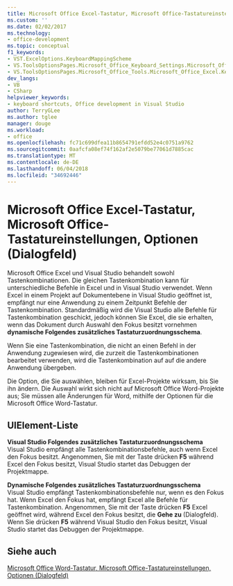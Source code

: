 ```yaml
---
title: Microsoft Office Excel-Tastatur, Microsoft Office-Tastatureinstellungen, Optionen (Dialogfeld)
ms.custom: ''
ms.date: 02/02/2017
ms.technology:
- office-development
ms.topic: conceptual
f1_keywords:
- VST.ExcelOptions.KeyboardMappingScheme
- VS.ToolsOptionsPages.Microsoft_Office_Keyboard_Settings.Microsoft_Office_Excel_Keyboard
- VS.ToolsOptionsPages.Microsoft_Office_Tools.Microsoft_Office_Excel.Keyboard
dev_langs:
- VB
- CSharp
helpviewer_keywords:
- keyboard shortcuts, Office development in Visual Studio
author: TerryGLee
ms.author: tglee
manager: douge
ms.workload:
- office
ms.openlocfilehash: fc71c699dfea11b8654791efdd52e4c0751a9762
ms.sourcegitcommit: 0aafcfa08ef74f162af2e5079be77061d7885cac
ms.translationtype: MT
ms.contentlocale: de-DE
ms.lasthandoff: 06/04/2018
ms.locfileid: "34692446"
---
```

# <a name="microsoft-office-excel-keyboard-microsoft-office-keyboard-settings-options-dialog-box"></a>Microsoft Office Excel-Tastatur, Microsoft Office-Tastatureinstellungen, Optionen (Dialogfeld)
  Microsoft Office Excel und Visual Studio behandelt sowohl Tastenkombinationen. Die gleichen Tastenkombination kann für unterschiedliche Befehle in Excel und in Visual Studio verwendet. Wenn Excel in einem Projekt auf Dokumentebene in Visual Studio geöffnet ist, empfängt nur eine Anwendung zu einem Zeitpunkt Befehle der Tastenkombination. Standardmäßig wird die Visual Studio alle Befehle für Tastenkombination geschickt, jedoch können Sie Excel, die sie erhalten, wenn das Dokument durch Auswahl den Fokus besitzt vornehmen **dynamische Folgendes zusätzliches Tastaturzuordnungsschema**.  
  
 Wenn Sie eine Tastenkombination, die nicht an einen Befehl in der Anwendung zugewiesen wird, die zurzeit die Tastenkombinationen bearbeitet verwenden, wird die Tastenkombination auf auf die andere Anwendung übergeben.  
  
 Die Option, die Sie auswählen, bleiben für Excel-Projekte wirksam, bis Sie ihn ändern. Die Auswahl wirkt sich nicht auf Microsoft Office Word-Projekte aus; Sie müssen alle Änderungen für Word, mithilfe der Optionen für die Microsoft Office Word-Tastatur.  
  
## <a name="uielement-list"></a>UIElement-Liste  
 **Visual Studio Folgendes zusätzliches Tastaturzuordnungsschema**  
 Visual Studio empfängt alle Tastenkombinationsbefehle, auch wenn Excel den Fokus besitzt. Angenommen, Sie mit der Taste drücken **F5** während Excel den Fokus besitzt, Visual Studio startet das Debuggen der Projektmappe.  
  
 **Dynamische Folgendes zusätzliches Tastaturzuordnungsschema**  
 Visual Studio empfängt Tastenkombinationsbefehle nur, wenn es den Fokus hat. Wenn Excel den Fokus hat, empfängt Excel alle Befehle für Tastenkombination. Angenommen, Sie mit der Taste drücken **F5** Excel geöffnet wird, während Excel den Fokus besitzt, die **Gehe zu** (Dialogfeld). Wenn Sie drücken **F5** während Visual Studio den Fokus besitzt, Visual Studio startet das Debuggen der Projektmappe.  
  
## <a name="see-also"></a>Siehe auch  
 [Microsoft Office Word-Tastatur, Microsoft Office-Tastatureinstellungen, Optionen (Dialogfeld)](../vsto/microsoft-office-word-keyboard-microsoft-office-keyboard-settings-options-dialog-box.md)  
  
  